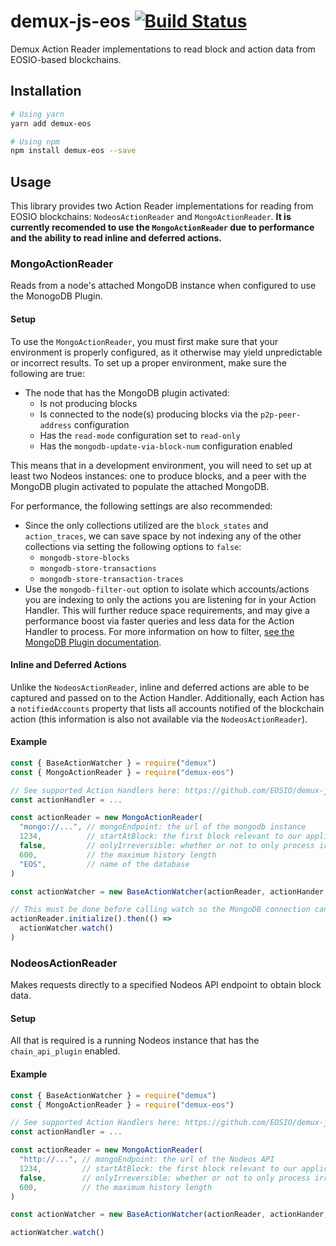 # demux-js-eos [![Build Status](https://travis-ci.org/EOSIO/demux-js-eos.svg?branch=develop)](https://travis-ci.org/EOSIO/demux-js-eos)

Demux Action Reader implementations to read block and action data from EOSIO-based blockchains. 

## Installation


```bash
# Using yarn
yarn add demux-eos

# Using npm
npm install demux-eos --save
```

## Usage

This library provides two Action Reader implementations for reading from EOSIO blockchains: `NodeosActionReader` and `MongoActionReader`. **It is currently recomended to use the `MongoActionReader` due to performance and the ability to read inline and deferred actions.**  

### MongoActionReader

Reads from a node's attached MongoDB instance when configured to use the MonogoDB Plugin.

#### Setup

To use the `MongoActionReader`, you must first make sure that your environment is properly configured, as it otherwise may yield unpredictable or incorrect results. To set up a proper environment, make sure the following are true:

- The node that has the MongoDB plugin activated:
  - Is not producing blocks
  - Is connected to the node(s) producing blocks via the `p2p-peer-address` configuration 
  - Has the `read-mode` configuration set to `read-only`
  - Has the `mongodb-update-via-block-num` configuration enabled

This means that in a development environment, you will need to set up at least two Nodeos instances: one to produce blocks, and a peer with the MongoDB plugin activated to populate the attached MongoDB.

For performance, the following settings are also recommended:

- Since the only collections utilized are the `block_states` and `action_traces`, we can save space by not indexing any of the other collections via setting the following options to `false`:
  - `mongodb-store-blocks`
  - `mongodb-store-transactions`
  - `mongodb-store-transaction-traces`
- Use the `mongodb-filter-out` option to isolate which accounts/actions you are indexing to only the actions you are listening for in your Action Handler. This will further reduce space requirements, and may give a performance boost via faster queries and less data for the Action Handler to process. For more information on how to filter, [see the MongoDB Plugin documentation](https://developers.eos.io/eosio-nodeos/docs/mongo_db_plugin#section-options).

#### Inline and Deferred Actions

Unlike the `NodeosActionReader`, inline and deferred actions are able to be captured and passed on to the Action Handler. Additionally, each Action has a `notifiedAccounts` property that lists all accounts notified of the blockchain action (this information is also not available via the `NodeosActionReader`).

#### Example

```javascript
const { BaseActionWatcher } = require("demux")
const { MongoActionReader } = require("demux-eos")

// See supported Action Handlers here: https://github.com/EOSIO/demux-js#class-implementations
const actionHandler = ...

const actionReader = new MongoActionReader(
  "mongo://...", // mongoEndpoint: the url of the mongodb instance
  1234,          // startAtBlock: the first block relevant to our application
  false,         // onlyIrreversible: whether or not to only process irreversible blocks
  600,           // the maximum history length
  "EOS",         // name of the database
)

const actionWatcher = new BaseActionWatcher(actionReader, actionHander, 500)

// This must be done before calling watch so the MongoDB connection can be made
actionReader.initialize().then(() =>
  actionWatcher.watch()
)
```

### NodeosActionReader

Makes requests directly to a specified Nodeos API endpoint to obtain block data.

#### Setup

All that is required is a running Nodeos instance that has the `chain_api_plugin` enabled.

#### Example

```javascript
const { BaseActionWatcher } = require("demux")
const { MongoActionReader } = require("demux-eos")

// See supported Action Handlers here: https://github.com/EOSIO/demux-js#class-implementations
const actionHandler = ...

const actionReader = new MongoActionReader(
  "http://...", // mongoEndpoint: the url of the Nodeos API
  1234,         // startAtBlock: the first block relevant to our application
  false,        // onlyIrreversible: whether or not to only process irreversible blocks
  600,          // the maximum history length
)

const actionWatcher = new BaseActionWatcher(actionReader, actionHander, 500)

actionWatcher.watch()
```

